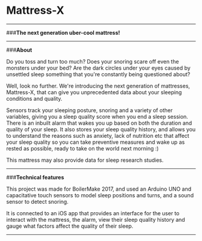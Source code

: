 # Mattress-X

---

###**The next generation uber-cool mattress!**

---

###**About**

Do you toss and turn too much? Does your snoring scare off even the monsters under your bed? Are the dark circles under your eyes caused by unsettled sleep something that you're constantly being questioned about? 

Well, look no further. We're introducing the next generation of mattresses, Mattress-X, that can give you unprecedented data about your sleeping conditions and quality. 

Sensors track your sleeping posture, snoring and a variety of other variables, giving you a sleep quality score when you end a sleep session. There is an inbuilt alarm that wakes you up based on both the duration and quality of your sleep. It also stores your sleep quality history, and allows you to understand the reasons such as anxiety, lack of nutrition etc that affect your sleep quality so you can take preventive measures and wake up as rested as possible, ready to take on the world next morning :)

This mattress may also provide data for sleep research studies.

---

###**Technical features** 

This project was made for BoilerMake 2017, and used an Arduino UNO and capacitative touch sensors to model sleep positions and turns, and a sound sensor to detect snoring. 

It is connected to an iOS app that provides an interface for the user to interact with the mattress, the alarm, view their sleep quality history and gauge what factors affect the quality of their sleep. 

---

